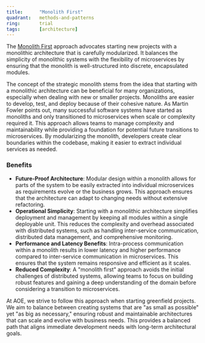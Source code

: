 ```yaml
---
title:      "Monolith First"
quadrant:   methods-and-patterns
ring:       trial
tags:       [architecture]
---
```


The [Monolith First](https://martinfowler.com/bliki/MonolithFirst.html) approach advocates starting new projects with a monolithic architecture that is carefully modularized. It balances the simplicity of monolithic systems with the flexibility of microservices by ensuring that the monolith is well-structured into discrete, encapsulated modules.

The concept of the strategic monolith stems from the idea that starting with a monolithic architecture can be beneficial for many organizations, especially when dealing with new or smaller projects. Monoliths are easier to develop, test, and deploy because of their cohesive nature. As Martin Fowler points out, many successful software systems have started as monoliths and only transitioned to microservices when scale or complexity required it. This approach allows teams to manage complexity and maintainability while providing a foundation for potential future transitions to microservices. By modularizing the monolith, developers create clear boundaries within the codebase, making it easier to extract individual services as needed.

### Benefits

- **Future-Proof Architecture**: Modular design within a monolith allows for parts of the system to be easily extracted into individual microservices as requirements evolve or the business grows. This approach ensures that the architecture can adapt to changing needs without extensive refactoring.
- **Operational Simplicity**: Starting with a monolithic architecture simplifies deployment and management by keeping all modules within a single deployable unit. This reduces the complexity and overhead associated with distributed systems, such as handling inter-service communication, distributed data management, and comprehensive monitoring.
- **Performance and Latency Benefits**: Intra-process communication within a monolith results in lower latency and higher performance compared to inter-service communication in microservices. This ensures that the system remains responsive and efficient as it scales.
- **Reduced Complexity**: A "monolith first" approach avoids the initial challenges of distributed systems, allowing teams to focus on building robust features and gaining a deep understanding of the domain before considering a transition to microservices.

At AOE, we strive to follow this approach when starting greenfield projects. We aim to balance between creating systems that are "as small as possible" yet "as big as necessary," ensuring robust and maintainable architectures that can scale and evolve with business needs. This provides a balanced path that aligns immediate development needs with long-term architectural goals.

